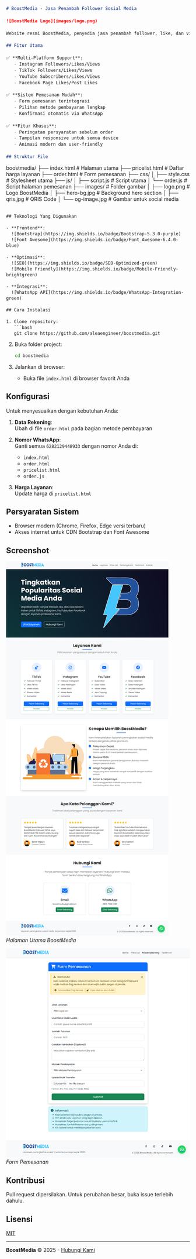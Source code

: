 ```markdown
# BoostMedia - Jasa Penambah Follower Sosial Media

![BoostMedia Logo](images/logo.png)

Website resmi BoostMedia, penyedia jasa penambah follower, like, dan view untuk berbagai platform sosial media seperti Instagram, TikTok, YouTube, dan Facebook.

## Fitur Utama

✅ **Multi-Platform Support**:  
   - Instagram Followers/Likes/Views  
   - TikTok Followers/Likes/Views  
   - YouTube Subscribers/Likes/Views  
   - Facebook Page Likes/Post Likes  

✅ **Sistem Pemesanan Mudah**:  
   - Form pemesanan terintegrasi  
   - Pilihan metode pembayaran lengkap  
   - Konfirmasi otomatis via WhatsApp  

✅ **Fitur Khusus**:  
   - Peringatan persyaratan sebelum order  
   - Tampilan responsive untuk semua device  
   - Animasi modern dan user-friendly  

## Struktur File

```
boostmedia/
├── index.html              # Halaman utama
├── pricelist.html          # Daftar harga layanan
├── order.html              # Form pemesanan
├── css/
│   ├── style.css           # Stylesheet utama
├── js/
│   ├── script.js           # Script utama
│   └── order.js            # Script halaman pemesanan
├── images/                 # Folder gambar
│   ├── logo.png            # Logo BoostMedia
│   ├── hero-bg.jpg         # Background hero section
│   ├── qris.jpg            # QRIS Code
│   └── og-image.jpg        # Gambar untuk social media
```

## Teknologi Yang Digunakan

- **Frontend**:  
  ![Bootstrap](https://img.shields.io/badge/Bootstrap-5.3.0-purple)
  ![Font Awesome](https://img.shields.io/badge/Font_Awesome-6.4.0-blue)
  
- **Optimasi**:  
  ![SEO](https://img.shields.io/badge/SEO-Optimized-green)
  ![Mobile Friendly](https://img.shields.io/badge/Mobile-Friendly-brightgreen)
  
- **Integrasi**:  
  ![WhatsApp API](https://img.shields.io/badge/WhatsApp-Integration-green)

## Cara Instalasi

1. Clone repository:
   ```bash
   git clone https://github.com/aleaengineer/boostmedia.git
   ```

2. Buka folder project:
   ```bash
   cd boostmedia
   ```

3. Jalankan di browser:
   - Buka file `index.html` di browser favorit Anda

## Konfigurasi

Untuk menyesuaikan dengan kebutuhan Anda:

1. **Data Rekening**:  
   Ubah di file `order.html` pada bagian metode pembayaran

2. **Nomor WhatsApp**:  
   Ganti semua `6282129448933` dengan nomor Anda di:
   - `index.html`
   - `order.html`
   - `pricelist.html`
   - `order.js`

3. **Harga Layanan**:  
   Update harga di `pricelist.html`

## Persyaratan Sistem

- Browser modern (Chrome, Firefox, Edge versi terbaru)
- Akses internet untuk CDN Bootstrap dan Font Awesome

## Screenshot

![Halaman Utama](screenshots/homepage.png)  
*Halaman Utama BoostMedia*

![Form Pemesanan](screenshots/order-form.png)  
*Form Pemesanan*

## Kontribusi

Pull request dipersilakan. Untuk perubahan besar, buka issue terlebih dahulu.

## Lisensi

[MIT](https://choosealicense.com/licenses/mit/)

---

**BoostMedia** © 2025 - [Hubungi Kami](https://wa.me/6282129448933)
```